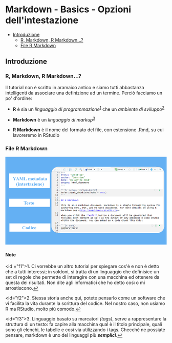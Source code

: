 Markdown - Basics - Opzioni dell'intestazione
================

-   [Introduzione](#introduzione)
    -   [R, Markdown, R Markdown...?](#r-markdown-r-markdown...)
    -   [File R Markdown](#file-r-markdown)

Introduzione
------------

### R, Markdown, R Markdown...?

Il tutorial non è scritto in aramaico antico e siamo tutti abbastanza intelligenti da associare una definizione ad un termine. Perciò facciamo un po' d'ordine:

-   **R** è sia un *linguaggio di programmazione*<sup id="a1">[1](#f1)</sup> che un *ambiente di sviluppo*<sup id="a2">[2](#f2)</sup>

-   **Markdown** è un *linguaggio di markup*<sup id="a3">[3](#f3)</sup>

-   **R Markdown** è il nome del formato del file, con estensione .Rmd, su cui lavoreremo in RStudio

### File R Markdown

![Struttura\_file\_rmd](Struttura_file_rmd.png)

#### Note

<id ="f1">1. Ci vorrebbe un altro tutorial per spiegare cos'è e non è detto che a tutti interessi; in soldoni, si tratta di un linguaggio che definisice un set di regole che permette di interagire con una macchina ed ottenere da questa dei risultati. Non dite agli informatici che ho detto così o mi arrostiscono.[↩](#a1)

<id="f2">2. Stessa storia anche qui, potete pensarlo come un software che vi facilita la vita durante la scrittura del codice. Nel nostro caso, non usiamo R ma RStudio, molto più comodo.[↩](#a2)

<id="f3">3. Linguaggio basato su marcatori *(tags)*, serve a rappresentare la struttura di un testo: fa capire alla macchina qual è il titolo principale, quali sono gli elenchi, le tabelle e così via utilizzando i tags. Checché ne possiate pensare, markdown è uno dei linguaggi più ***semplici***.[↩](#a3)

